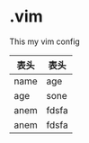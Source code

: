# .vim
This my vim config

| 表头 | 表头  |
| ---- | ----  |
| name | age   |
| age  | sone  |
| anem | fdsfa |
| anem | fdsfa |

